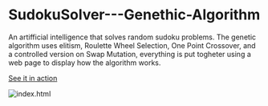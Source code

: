 # SudokuSolver---Genethic-Algorithm

An artifficial intelligence that solves random sudoku problems.
The genetic algorithm uses elitism, Roulette Wheel Selection, One Point Crossover, and a controlled version on Swap Mutation, everything is put togheter using a web page to display how the algorithm works.

[ See it in action ](https://amr205.github.io/SudokuSolver---Genethic-Algorithm/)

![index.html](https://i.ibb.co/XCz0T1m/Captura-de-pantalla-de-2020-03-20-21-28-28.png)
